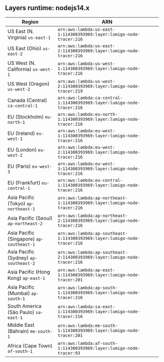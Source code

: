 Layers runtime: nodejs14.x
----
| Region | ARN |
| --- | --- |
|US East (N. Virginia)  `us-east-1`|`arn:aws:lambda:us-east-1:114300393969:layer:lumigo-node-tracer:216`|
|US East (Ohio)  `us-east-2`|`arn:aws:lambda:us-east-2:114300393969:layer:lumigo-node-tracer:216`|
|US West (N. California)  `us-west-1`|`arn:aws:lambda:us-west-1:114300393969:layer:lumigo-node-tracer:216`|
|US West (Oregon)  `us-west-2`|`arn:aws:lambda:us-west-2:114300393969:layer:lumigo-node-tracer:219`|
|Canada (Central)  `ca-central-1`|`arn:aws:lambda:ca-central-1:114300393969:layer:lumigo-node-tracer:216`|
|EU (Stockholm)  `eu-north-1`|`arn:aws:lambda:eu-north-1:114300393969:layer:lumigo-node-tracer:216`|
|EU (Ireland)  `eu-west-1`|`arn:aws:lambda:eu-west-1:114300393969:layer:lumigo-node-tracer:216`|
|EU (London)  `eu-west-2`|`arn:aws:lambda:eu-west-2:114300393969:layer:lumigo-node-tracer:216`|
|EU (Paris)  `eu-west-3`|`arn:aws:lambda:eu-west-3:114300393969:layer:lumigo-node-tracer:216`|
|EU (Frankfurt)  `eu-central-1`|`arn:aws:lambda:eu-central-1:114300393969:layer:lumigo-node-tracer:216`|
|Asia Pacific (Tokyo)  `ap-northeast-1`|`arn:aws:lambda:ap-northeast-1:114300393969:layer:lumigo-node-tracer:216`|
|Asia Pacific (Seoul)  `ap-northeast-2`|`arn:aws:lambda:ap-northeast-2:114300393969:layer:lumigo-node-tracer:216`|
|Asia Pacific (Singapore)  `ap-southeast-1`|`arn:aws:lambda:ap-southeast-1:114300393969:layer:lumigo-node-tracer:216`|
|Asia Pacific (Sydney)  `ap-southeast-2`|`arn:aws:lambda:ap-southeast-2:114300393969:layer:lumigo-node-tracer:216`|
|Asia Pacific (Hong Kong)  `ap-east-1`|`arn:aws:lambda:ap-east-1:114300393969:layer:lumigo-node-tracer:201`|
|Asia Pacific (Mumbai)  `ap-south-1`|`arn:aws:lambda:ap-south-1:114300393969:layer:lumigo-node-tracer:216`|
|South America (São Paulo)  `sa-east-1`|`arn:aws:lambda:sa-east-1:114300393969:layer:lumigo-node-tracer:216`|
|Middle East (Bahrain)  `me-south-1`|`arn:aws:lambda:me-south-1:114300393969:layer:lumigo-node-tracer:201`|
|Africa (Cape Town)  `af-south-1`|`arn:aws:lambda:af-south-1:114300393969:layer:lumigo-node-tracer:93`|
